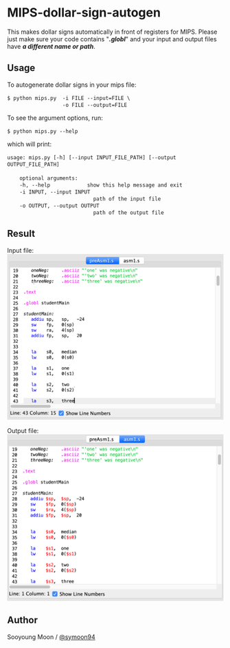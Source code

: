 # MIPS-dollar-sign-autogen

This makes dollar signs automatically in front of registers for MIPS. Please just make sure your code contains "___.globl___" and your input and output files have ___a different name or path___.

## Usage

To autogenerate dollar signs in your mips file:

    $ python mips.py  -i FILE --input=FILE \
                      -o FILE --output=FILE 

To see the argument options, run:

    $ python mips.py --help

which will print:

    usage: mips.py [-h] [--input INPUT_FILE_PATH] [--output OUTPUT_FILE_PATH]

        optional arguments:
        -h, --help            show this help message and exit
        -i INPUT, --input INPUT
                                path of the input file
        -o OUTPUT, --output OUTPUT
                                path of the output file


## Result

Input file:
![Result1](assets/preasm.png)

Output file:
![Result2](assets/asm.png)


## Author

Sooyoung Moon / [@symoon94](https://www.facebook.com/msy0128) 